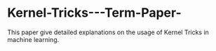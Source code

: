 # Kernel-Tricks---Term-Paper-
This paper give detailed explanations on the usage of Kernel Tricks in machine learning.
